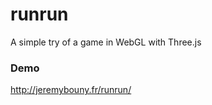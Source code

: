 runrun
======

A simple try of a game in WebGL with Three.js

### Demo

http://jeremybouny.fr/runrun/
